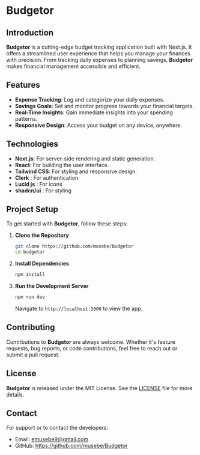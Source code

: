 # Budgetor

## Introduction
**Budgetor** is a cutting-edge budget tracking application built with Next.js. It offers a streamlined user experience that helps you manage your finances with precision. From tracking daily expenses to planning savings, **Budgetor** makes financial management accessible and efficient.

## Features
- **Expense Tracking**: Log and categorize your daily expenses.
- **Savings Goals**: Set and monitor progress towards your financial targets.
- **Real-Time Insights**: Gain immediate insights into your spending patterns.
- **Responsive Design**: Access your budget on any device, anywhere.

## Technologies
- **Next.js**: For server-side rendering and static generation.
- **React**: For building the user interface.
- **Tailwind CSS**: For styling and responsive design.
- **Clerk** : For authentication
- **Lucid js** : For icons
- **shadcn/ui** : For styling

## Project Setup

To get started with **Budgetor**, follow these steps:

1. **Clone the Repository**
   ```bash
   git clone https://github.com/musebe/Budgetor
   cd budgetor
   ```

2. **Install Dependencies**
   ```bash
   npm install
   ```

3. **Run the Development Server**
   ```bash
   npm run dev
   ```
   Navigate to `http://localhost:3000` to view the app.

## Contributing
Contributions to **Budgetor** are always welcome. Whether it's feature requests, bug reports, or code contributions, feel free to reach out or submit a pull request.

## License
**Budgetor** is released under the MIT License. See the [LICENSE](LICENSE) file for more details.

## Contact
For support or to contact the developers:
- Email: emusebe9@gmail.com
- GitHub: https://github.com/musebe/Budgetor

